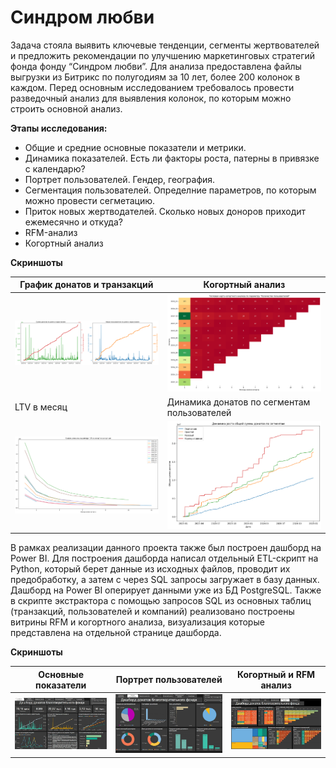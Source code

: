 # Синдром любви

Задача стояла выявить ключевые тенденции, сегменты жертвователей и предложить рекомендации по улучшению маркетинговых стратегий фонда фонду “Синдром любви”. Для анализа предоставлена файлы выгрузки из Битрикс по полугодиям за 10 лет, более 200 колонок в каждом. Перед основным исследованием требовалось провести разведочный анализ для выявления колонок, по которым можно строить основной анализ. 

**Этапы исследования:**

- Общие и средние основные показатели и метрики.
- Динамика показателей. Есть ли факторы роста, патерны в привязке с календарю?
- Портрет пользователей. Гендер, география.
- Сегментация пользователей. Определние параметров, по которым можно провести сегметацию.
- Приток новых жертводателей. Сколько новых доноров приходит ежемесячно и откуда?
- RFM-анализ
- Когортный анализ

**Скриншоты**

| График донатов и транзакций | Когортный анализ    |
| -- | --- | 
| ![img](sindrom1.png) |![img](sindrom2.png) |
| LTV в месяц    | Динамика донатов по сегментам пользователей  |
|![img](sindrom3.png) | ![img](sindrom4.png) | 

В рамках реализации данного проекта также был построен дашборд на Power BI. Для построения дашборда написал отдельный ETL-скрипт на Python, который берет данные из исходных файлов, проводит их предобработку, а затем с через SQL запросы загружает в  базу данных. Дашборд на Power BI оперирует данными уже из БД PostgreSQL. Также в скрипте экстрактора с помощью запросов SQL из  основных таблиц (транзакций, пользователей и компаний) реализовано построены витрины RFM и когортного анализа, визуализация которые представлена на отдельной странице дашборда.

**Скриншоты**

| Основные показатели | Портрет пользователей    |Когортный и RFM анализ    |
| -- | --- | --- | 
| ![img](sl-pb-1.jpg) |![img](sl-pb-2.jpg) |![img](sl-pb-3.jpg) |
